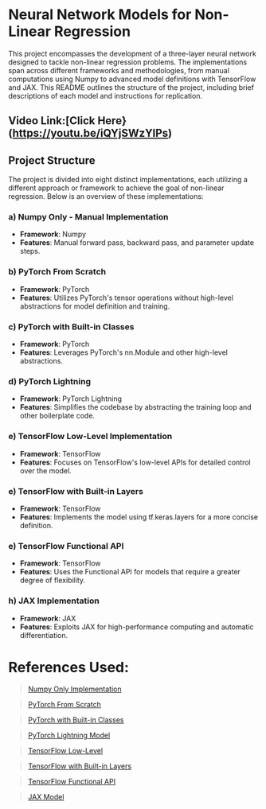 # Neural Network Models for Non-Linear Regression

This project encompasses the development of a three-layer neural network designed to tackle non-linear regression problems. The implementations span across different frameworks and methodologies, from manual computations using Numpy to advanced model definitions with TensorFlow and JAX. This README outlines the structure of the project, including brief descriptions of each model and instructions for replication.


## Video Link:[Click Here}(https://youtu.be/iQYjSWzYlPs)
## Project Structure

The project is divided into eight distinct implementations, each utilizing a different approach or framework to achieve the goal of non-linear regression. Below is an overview of these implementations:

### a) Numpy Only - Manual Implementation
- **Framework**: Numpy
- **Features**: Manual forward pass, backward pass, and parameter update steps.


### b) PyTorch From Scratch
- **Framework**: PyTorch
- **Features**: Utilizes PyTorch's tensor operations without high-level abstractions for model definition and training.


### c) PyTorch with Built-in Classes
- **Framework**: PyTorch
- **Features**: Leverages PyTorch's nn.Module and other high-level abstractions.


### d) PyTorch Lightning
- **Framework**: PyTorch Lightning
- **Features**: Simplifies the codebase by abstracting the training loop and other boilerplate code.


### e) TensorFlow Low-Level Implementation
- **Framework**: TensorFlow
- **Features**: Focuses on TensorFlow's low-level APIs for detailed control over the model.


### e) TensorFlow with Built-in Layers
- **Framework**: TensorFlow
- **Features**: Implements the model using tf.keras.layers for a more concise definition.


### e) TensorFlow Functional API
- **Framework**: TensorFlow
- **Features**: Uses the Functional API for models that require a greater degree of flexibility.


### h) JAX Implementation
- **Framework**: JAX
- **Features**: Exploits JAX for high-performance computing and automatic differentiation.


# **References Used**:
> [Numpy Only Implementation](https://colab.research.google.com/drive/1HS3qbHArkqFlImT2KnF5pcMCz7ueHNvY?usp=sharing&authuser=1#scrollTo=EGkS6nN6dQaz)

>[PyTorch From Scratch](https://docs.google.com/presentation/d/13Oo5gXwcsoq9oMC4XriAyxkvgicatBxfI4cZzDhRyiE/edit#slide=id.g826a355833_0_525)

>[PyTorch with Built-in Classes](https://colab.research.google.com/drive/1HS3qbHArkqFlImT2KnF5pcMCz7ueHNvY?usp=sharing&authuser=1#scrollTo=EGkS6nN6dQaz)

>[PyTorch Lightning Model](https://docs.google.com/presentation/d/13Oo5gXwcsoq9oMC4XriAyxkvgicatBxfI4cZzDhRyiE/edit#slide=id.g826a355833_0_525)

>[TensorFlow Low-Level](https://colab.research.google.com/drive/1UCJt8EYjlzCs1H1d1X0iDGYJsHKwu-NO?authuser=1#scrollTo=KC5RgwGeBP-9)

>[TensorFlow with Built-in Layers](https://colab.research.google.com/drive/1UCJt8EYjlzCs1H1d1X0iDGYJsHKwu-NO?authuser=1#scrollTo=SyC7KfV-YcYS)

>[TensorFlow Functional API](https://colab.research.google.com/drive/169PfzM0kvtA5UP4k6Sl1yCG9tsE2MLia?authuser=1#scrollTo=C_2FyZeXjHd1)

>[JAX Model](https://www.tutorialspoint.com/how-to-make-a-4d-plot-with-matplotlib-using-arbitrary-data)
